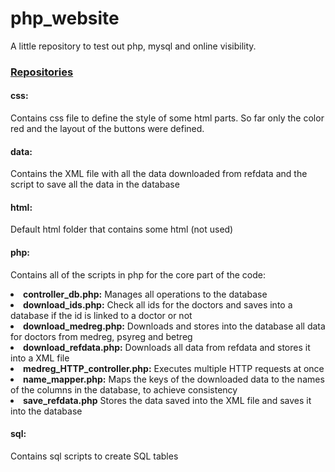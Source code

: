 # php_website

A little repository to test out php, mysql and online visibility.

### <u>Repositories</u>

#### css: 
Contains css file to define the style of some html parts. So far only the color red and the layout of the buttons were defined.

#### data: 
Contains the XML file with all the data downloaded from refdata and the script to save all the data in the database

#### html:
Default html folder that contains some html (not used)

#### php:
Contains all of the scripts in php for the core part of the code:
<li><b>controller_db.php:</b> Manages all operations to the database</li>
<li><b>download_ids.php:</b> Check all ids for the doctors and saves into a database if the id is linked to a doctor or not</li>
<li><b>download_medreg.php:</b> Downloads and stores into the database all data for doctors from medreg, psyreg and betreg</li>
<li><b>download_refdata.php:</b> Downloads all data from refdata and stores it into a XML file</li>
<li><b>medreg_HTTP_controller.php:</b> Executes multiple HTTP requests at once</li>
<li><b>name_mapper.php:</b> Maps the keys of the downloaded data to the names of the columns in the database, to achieve consistency</li>
<li><b>save_refdata.php</b> Stores the data saved into the XML file and saves it into the database</li>


#### sql:
Contains sql scripts to create SQL tables